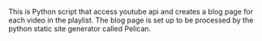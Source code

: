 This is  Python script that access youtube api and creates a blog page for each video in the playlist.
The blog page is set up to be processed by the python static site generator called Pelican.